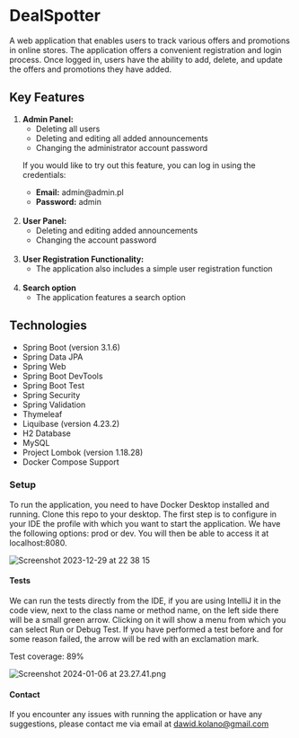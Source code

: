 <h1>DealSpotter</h1>
<p>
A web application that enables users to track various offers and promotions in online stores. The application offers a convenient registration and login process. Once logged in, users have the ability to add, delete, and update the offers and promotions they have added.
</p>
<h2><strong>Key Features</strong></h2>
<ol>
    <li><strong>Admin Panel:</strong>
    <ul>
        <li>Deleting all users</li>
        <li>Deleting and editing all added announcements</li>
        <li>Changing the administrator account password</li>
    </ul>
    <p>If you would like to try out this feature, you can log in using the credentials:</p>
    <ul>
        <li><strong>Email:</strong> admin@admin.pl</li>
        <li><strong>Password:</strong> admin</li>
    </ul>
    </li> <br>
    <li><strong>User Panel:</strong>
    <ul>
        <li>Deleting and editing added announcements</li>
        <li>Changing the account password</li>
    </ul>
    </li> <br>
    <li><strong>User Registration Functionality:</strong>
    <ul>
        <li>The application also includes a simple user registration function</li>
    </ul>    
    </li><br>
    <li> <strong>Search option</strong>
    <ul>
        <li>The application features a search option</li>
    </ul> 
    </li>
</ol>

<h2>Technologies</h1>

<ul>
    <li>Spring Boot (version 3.1.6)</li>
    <li>Spring Data JPA</li>
    <li>Spring Web</li>
    <li>Spring Boot DevTools</li>
    <li>Spring Boot Test</li>
    <li>Spring Security</li>
    <li>Spring Validation</li>
    <li>Thymeleaf</li>
    <li>Liquibase (version 4.23.2)</li>
    <li>H2 Database</li>
    <li>MySQL</li>
    <li>Project Lombok (version 1.18.28)</li>
    <li>Docker Compose Support</li>
</ul>

<h3>Setup</h3>
<p>To run the application, you need to have Docker Desktop installed and running. 
  Clone this repo to your desktop. The first step is to configure in your IDE the 
  profile with which you want to start the application. We have the following
  options: prod or dev. You will then be able to access it at localhost:8080.</p>
  
![Screenshot 2023-12-29 at 22 38 15](https://github.com/dawidkol/DealSpotter/assets/15035709/e679bb00-a2ed-4b3e-98fa-497b933c1528)

<h4>Tests</h4>
<p>We can run the tests directly from the IDE, if you are using IntelliJ it in the code view, next to the class name or method name, on the left side there will be a small green arrow. Clicking on it will show a menu from which you can select Run or Debug Test. If you have performed a test before and for some reason failed, the arrow will be red with an exclamation mark.</p>
<p>Test coverage: 89% </p>

![Screenshot 2024-01-06 at 23.27.41.png](..%2F..%2FPrintScreen%2FScreenshot%202024-01-06%20at%2023.27.41.png)
<h4> Contact </h4>
<p>If you encounter any issues with running the application or have any suggestions, please contact me via email at <a href="mailto:dawid.kolano@gmail.com">dawid.kolano@gmail.com</a></p>


